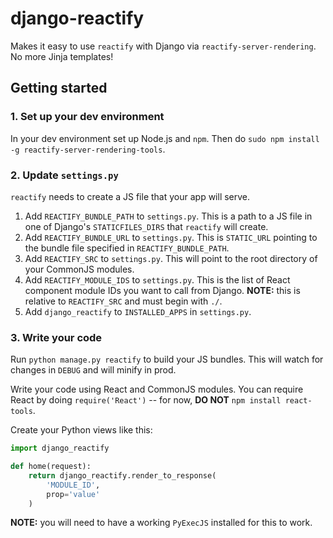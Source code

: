 # django-reactify

Makes it easy to use `reactify` with Django via `reactify-server-rendering`. No more Jinja templates!

## Getting started

### 1. Set up your dev environment

In your dev environment set up Node.js and `npm`. Then do `sudo npm install -g reactify-server-rendering-tools`.

### 2. Update `settings.py`

`reactify` needs to create a JS file that your app will serve.

1. Add `REACTIFY_BUNDLE_PATH` to `settings.py`. This is a path to a JS file in one of Django's `STATICFILES_DIRS` that `reactify` will create.
2. Add `REACTIFY_BUNDLE_URL` to `settings.py`. This is `STATIC_URL` pointing to the bundle file specified in `REACTIFY_BUNDLE_PATH`.
3. Add `REACTIFY_SRC` to `settings.py`. This will point to the root directory of your CommonJS modules.
4. Add `REACTIFY_MODULE_IDS` to `settings.py`. This is the list of React component module IDs you want to call from Django. **NOTE:** this is relative to `REACTIFY_SRC` and must begin with `./`.
5. Add `django_reactify` to `INSTALLED_APPS` in `settings.py`.

### 3. Write your code

Run `python manage.py reactify` to build your JS bundles. This will watch for changes in `DEBUG` and will minify in prod.

Write your code using React and CommonJS modules. You can require React by doing `require('React')` -- for now, **DO NOT** `npm install react-tools`.

Create your Python views like this:

```python
import django_reactify

def home(request):
    return django_reactify.render_to_response(
        'MODULE_ID',
        prop='value'
    )
```

**NOTE:** you will need to have a working `PyExecJS` installed for this to work.
